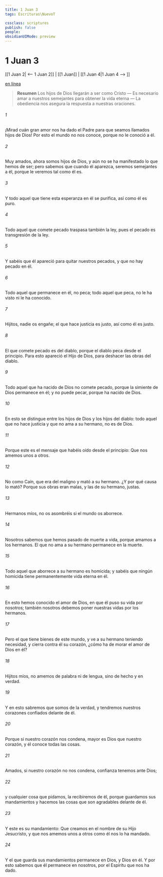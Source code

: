 ```yaml
---
title: 1 Juan 3
tags: Escrituras\NuevoT

cssclass: scriptures
publish: false
people:
obsidianUIMode: preview
---
```


# 1 Juan 3
[[1 Juan 2| <-- 1 Juan 2]] | [[1 Juan]] | [[1 Juan 4|1 Juan 4 --> ]]

[en línea](https://churchofjesuschrist.org/study/scriptures/nt/1-jn/3?lang=spa)

> __Resumen__
Los hijos de Dios llegarán a ser como Cristo — Es necesario amar a nuestros semejantes para obtener la vida eterna — La obediencia nos asegura la respuesta a nuestras oraciones.

###### 1 
¡Mirad cuán gran amor nos ha dado el Padre para que seamos llamados hijos de Dios! Por esto el mundo no nos conoce, porque no le conoció a él.

###### 2 
Muy amados, ahora somos hijos de Dios, y aún no se ha manifestado lo que hemos de ser; pero sabemos que cuando él aparezca, seremos semejantes a él, porque le veremos tal como él es.

###### 3 
Y todo aquel que tiene esta esperanza en él se purifica, así como él es puro.

###### 4 
Todo aquel que comete pecado traspasa también la ley, pues el pecado es transgresión de la ley.

###### 5 
Y sabéis que él apareció para quitar nuestros pecados, y que no hay pecado en él.

###### 6 
Todo aquel que permanece en él, no peca; todo aquel que peca, no le ha visto ni le ha conocido.

###### 7 
Hijitos, nadie os engañe; el que hace justicia es justo, así como él es justo.

###### 8 
El que comete pecado es del diablo, porque el diablo peca desde el principio. Para esto apareció el Hijo de Dios, para deshacer las obras del diablo.

###### 9 
Todo aquel que ha nacido de Dios no comete pecado, porque la simiente de Dios permanece en él; y no puede pecar, porque ha nacido de Dios.

###### 10 
En esto se distingue entre los hijos de Dios y los hijos del diablo: todo aquel que no hace justicia y que no ama a su hermano, no es de Dios.

###### 11 
Porque este es el mensaje que habéis oído desde el principio: Que nos amemos unos a otros.

###### 12 
No como Caín, que era del maligno y mató a su hermano. ¿Y por qué causa lo mató? Porque sus obras eran malas, y las de su hermano, justas.

###### 13 
Hermanos míos, no os asombréis si el mundo os aborrece.

###### 14 
Nosotros sabemos que hemos pasado de muerte a vida, porque amamos a los hermanos. El que no ama a su hermano permanece en la muerte.

###### 15 
Todo aquel que aborrece a su hermano es homicida; y sabéis que ningún homicida tiene permanentemente vida eterna en él.

###### 16 
En esto hemos conocido el amor de Dios, en que él puso su vida por nosotros; también nosotros debemos poner nuestras vidas por los hermanos.

###### 17 
Pero el que tiene bienes de este mundo, y ve a su hermano teniendo necesidad, y cierra contra él su corazón, ¿cómo ha de morar el amor de Dios en él?

###### 18 
Hijitos míos, no amemos de palabra ni de lengua, sino de hecho y en verdad.

###### 19 
Y en esto sabremos que somos de la verdad, y tendremos nuestros corazones confiados delante de él.

###### 20 
Porque si nuestro corazón nos condena, mayor es Dios que nuestro corazón, y él conoce todas las cosas.

###### 21 
Amados, si nuestro corazón no nos condena, confianza tenemos ante Dios;

###### 22 
y cualquier cosa que pidamos, la recibiremos de él, porque guardamos sus mandamientos y hacemos las cosas que son agradables delante de él.

###### 23 
Y este es su mandamiento: Que creamos en el nombre de su Hijo Jesucristo, y que nos amemos unos a otros como él nos lo ha mandado.

###### 24 
Y el que guarda sus mandamientos permanece en Dios, y Dios en él. Y por esto sabemos que él permanece en nosotros, por el Espíritu que nos ha dado.

